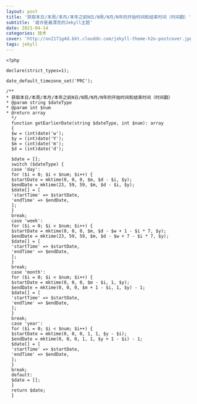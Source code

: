 ```yaml
---
layout: post
title: '获取本日/本周/本月/本年之前N日/N周/N月/N年的开始时间和结束时间（时间戳）'
subtitle: '或许是最漂亮的Jekyll主题'
date: 2021-04-14
categories: 技术
cover: 'http://on2171g4d.bkt.clouddn.com/jekyll-theme-h2o-postcover.jpg'
tags: jekyll
---
```


    <?php

    declare(strict_types=1);

    date_default_timezone_set('PRC');

    /**
    * 获取本日/本周/本月/本年之前N日/N周/N月/N年的开始时间和结束时间（时间戳）
    * @param string $dateType
    * @param int $num
    * @return array
      */
      function getEarlierDate(string $dateType, int $num): array
      {
      $w = (int)date('w');
      $y = (int)date('Y');
      $m = (int)date('m');
      $d = (int)date('d');
    
      $date = [];
      switch ($dateType) {
      case 'day':
      for ($i = 0; $i < $num; $i++) {
      $startDate = mktime(0, 0, 0, $m, $d - $i, $y);
      $endDate = mktime(23, 59, 59, $m, $d - $i, $y);
      $date[] = [
      'startTime' => $startDate,
      'endTime' => $endDate,
      ];
      }
      break;
      case 'week':
      for ($i = 0; $i < $num; $i++) {
      $startDate = mktime(0, 0, 0, $m, $d - $w + 1 - $i * 7, $y);
      $endDate = mktime(23, 59, 59, $m, $d - $w + 7 - $i * 7, $y);
      $date[] = [
      'startTime' => $startDate,
      'endTime' => $endDate,
      ];
      }
      break;
      case 'month':
      for ($i = 0; $i < $num; $i++) {
      $startDate = mktime(0, 0, 0, $m - $i, 1, $y);
      $endDate = mktime(0, 0, 0, $m + 1 - $i, 1, $y) - 1;
      $date[] = [
      'startTime' => $startDate,
      'endTime' => $endDate,
      ];
      }
      break;
      case 'year':
      for ($i = 0; $i < $num; $i++) {
      $startDate = mktime(0, 0, 0, 1, 1, $y - $i);
      $endDate = mktime(0, 0, 0, 1, 1, $y + 1 - $i) - 1;
      $date[] = [
      'startTime' => $startDate,
      'endTime' => $endDate,
      ];
      }
      break;
      default:
      $date = [];
      }
      return $date;
      }
    
    

